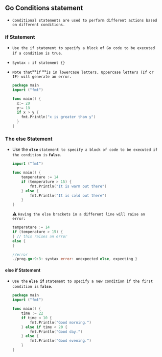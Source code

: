 ## Go Conditions statement

- `Conditional statements are used to perform different actions based on different conditions.`

  

### if Statement

- `Use the if statement to specify a block of Go code to be executed if a condition is true`.

- `Syntax : if statement {}`

- `Note that`**`if` **`is in lowercase letters. Uppercase letters (If or IF) will generate an error.`

  ```go
  package main
  import ("fmt")
  
  func main() {
    x:= 20
    y:= 18
    if x > y {
      fmt.Println("x is greater than y")
    }
  }
  ```

  


### The else Statement

- Use the **`else`** `statement to specify a block of code to be executed if the condition is` **`false`**.

  ```go
  import ("fmt")
  
  func main() {
      temperature := 14
      if (temperature > 15) {
          fmt.Println("It is warm out there")
      } else {
          fmt.Println("It is cold out there")
      }
  }    
  ```
  
  :warning: `Having the else brackets in a different line will raise an error:`
  
  ```go
  temperature := 14
  if (temperature > 15) {
  } // this raises an error
  else {
  }
  
  //error
  ./prog.go:9:3: syntax error: unexpected else, expecting }
  ```
  
  
  
#### else if Statement

- `Use the` **`else if`** `statement to specify a new condition if the first condition is` **`false`**.

  ```go
  package main
  import ("fmt")
  
  func main() {
      time := 22
      if time < 10 {
          fmt.Println("Good morning.")
      } else if time < 20 {
          fmt.Println("Good day.")
      } else {
          fmt.Println("Good evening.")
      }
  }
  ```



